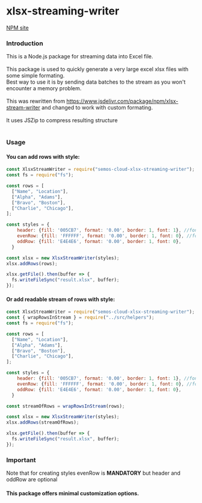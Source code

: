 # xlsx-streaming-writer
<a href="https://www.npmjs.com/package/semos-cloud-xlsx-streaming-writer">NPM site</a>
### Introduction
This is a Node.js package for streaming data into Excel file.
</br></br>
This package is used to quickly generate a very large excel xlsx files with some simple formating.
</br>
Best way to use it is by sending data batches to the stream as you won't encounter a memory problem.
</br></br>
This was rewritten from https://www.jsdelivr.com/package/npm/xlsx-stream-writer and changed to work with custom formating.
</br>
</br>
It uses JSZip to compress resulting structure
</br>
</br>
### Usage 
#### You can add rows with style:
```javascript
const XlsxStreamWriter = require("semos-cloud-xlsx-streaming-writer");
const fs = require("fs");

const rows = [
  ["Name", "Location"],
  ["Alpha", "Adams"],
  ["Bravo", "Boston"],
  ["Charlie", "Chicago"],
];

const styles = {
    header: {fill: '005CB7', format: '0.00', border: 1, font: 1}, //font: 1 - white, 13, calibri, bold
    evenRow: {fill: 'FFFFFF', format: '0.00', border: 1, font: 0}, //font: 0 - black, 10, calibri, normal
    oddRow: {fill: 'E4E4E6', format: '0.00', border: 1, font: 0},
  }

const xlsx = new XlsxStreamWriter(styles);
xlsx.addRows(rows);

xlsx.getFile().then(buffer => {
  fs.writeFileSync("result.xlsx", buffer);
});
```
#### Or add readable stream of rows with style:
```javascript
const XlsxStreamWriter = require("semos-cloud-xlsx-streaming-writer");
const { wrapRowsInStream } = require("../src/helpers");
const fs = require("fs");

const rows = [
  ["Name", "Location"],
  ["Alpha", "Adams"],
  ["Bravo", "Boston"],
  ["Charlie", "Chicago"],
];

const styles = {
    header: {fill: '005CB7', format: '0.00', border: 1, font: 1}, //font: 1 - white, 13, calibri, bold
    evenRow: {fill: 'FFFFFF', format: '0.00', border: 1, font: 0}, //font: 0 - black, 10, calibri, normal
    oddRow: {fill: 'E4E4E6', format: '0.00', border: 1, font: 0},
  }

const streamOfRows = wrapRowsInStream(rows);

const xlsx = new XlsxStreamWriter(styles);
xlsx.addRows(streamOfRows);

xlsx.getFile().then(buffer => {
  fs.writeFileSync("result.xlsx", buffer);
});
```
### Important
Note that for creating styles evenRow is <b>MANDATORY</b> but header and oddRow are optional</br>
#### This package offers minimal customization options.
</br>
